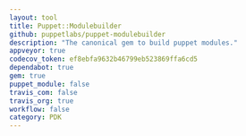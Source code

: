 ```yaml
---
layout: tool
title: Puppet::Modulebuilder
github: puppetlabs/puppet-modulebuilder
description: "The canonical gem to build puppet modules."
appveyor: true
codecov_token: ef8ebfa9632b46799eb523869ffa6cd5
dependabot: true
gem: true
puppet_module: false
travis_com: false
travis_org: true
workflow: false
category: PDK
---
```

